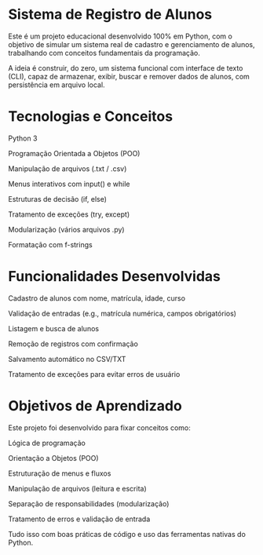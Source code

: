   #  Sistema de Registro de Alunos
Este é um projeto educacional desenvolvido 100% em Python, com o objetivo de simular um sistema real de cadastro e gerenciamento de alunos, trabalhando com conceitos fundamentais da programação.

A ideia é construir, do zero, um sistema funcional com interface de texto (CLI), capaz de armazenar, exibir, buscar e remover dados de alunos, com persistência em arquivo local.

# Tecnologias e Conceitos
Python 3

Programação Orientada a Objetos (POO)

Manipulação de arquivos (.txt / .csv)

Menus interativos com input() e while

Estruturas de decisão (if, else)

Tratamento de exceções (try, except)

Modularização (vários arquivos .py)

Formatação com f-strings

#  Funcionalidades Desenvolvidas
Cadastro de alunos com nome, matrícula, idade, curso

Validação de entradas (e.g., matrícula numérica, campos obrigatórios)

Listagem e busca de alunos

Remoção de registros com confirmação

Salvamento automático no CSV/TXT

Tratamento de exceções para evitar erros de usuário
# Objetivos de Aprendizado
Este projeto foi desenvolvido para fixar conceitos como:

Lógica de programação

Orientação a Objetos (POO)

Estruturação de menus e fluxos

Manipulação de arquivos (leitura e escrita)

Separação de responsabilidades (modularização)

Tratamento de erros e validação de entrada

Tudo isso com boas práticas de código e uso das ferramentas nativas do Python.

